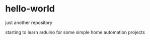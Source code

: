 # hello-world
just another repository

starting to learn arduino for some simple home automation projects
